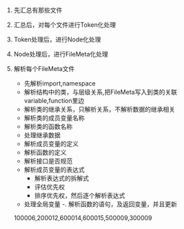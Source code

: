 

1. 先汇总有那些文件
2. 汇总后，对每个文件进行Token化处理
3. Token处理后，进行Node化处理
4. Node处理后，进行FileMeta化处理
5. 解析每个FileMeta文件  
    - 先解析import,namespace
    - 解析结构中的类，与层级关系,把FileMeta写入到类的关联 variable,function里边
    - 解析类的继承关系，只解析关系，不解析数据的继承相关
    - 解析类的成员变量名称
    - 解析类的函数名称
    - 处理继承数据 
    - 解析成员变量的定义
    - 解析函数的定义
    - 解析接口是否规范
    - 解析成员变量的表达式
        - 解析表达式的拆解式 
        - 评估优先权
        - 排序优先权，然后逐个解析表达式
    - 处理全局变量
    -. 解析函数的语句，及返回变量，并且更新


    100006,200012,600014,600015,500009,300009